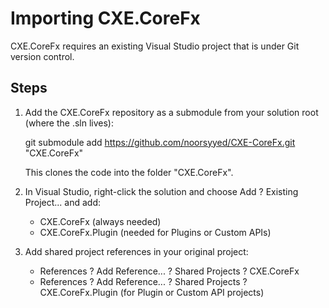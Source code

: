 # Importing CXE.CoreFx

CXE.CoreFx requires an existing Visual Studio project that is under Git version control.

## Steps

1. Add the CXE.CoreFx repository as a submodule from your solution root (where the .sln lives):

   git submodule add https://github.com/noorsyyed/CXE-CoreFx.git "CXE.CoreFx"

   This clones the code into the folder "CXE.CoreFx".

2. In Visual Studio, right-click the solution and choose Add ? Existing Project... and add:
   - CXE.CoreFx (always needed)
   - CXE.CoreFx.Plugin (needed for Plugins or Custom APIs)

3. Add shared project references in your original project:
   - References ? Add Reference... ? Shared Projects ? CXE.CoreFx
   - References ? Add Reference... ? Shared Projects ? CXE.CoreFx.Plugin (for Plugin or Custom API projects)
